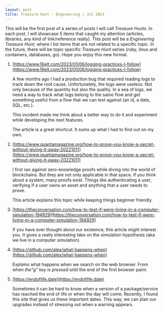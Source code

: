 ```yaml
---
layout: post
title: Treasure Hunt - Engineering | Jul 2023
---
```

This will be the first post of a series of posts I will call *Treasure Hunts*. In each post, I will showcase 5 items that caught my attention (articles, libraries, any kind of link/reference really). This post will be a *Engineering Treasure Hunt*, where I list items that are not related to a specific topic. In the future, there will be topic specific *Treasure Hunt* series (ruby, linux and containers, databases, go). Hope you enjoy this new format.

1. [https://www.16elt.com/2023/01/06/logging-practices-I-follow](https://www.16elt.com/2023/01/06/logging-practices-I-follow)
    
    A few months ago I had a production bug that required reading logs to track down the root cause. Unfortunately, the logs were useless. Not only because of the quantity but also the quality. In a sea of logs, we need a way to track what logs belong to the same flow and get something useful from a flow that we can test against (an id, a date, SQL, etc.).
    
    This incident made me think about a better way to do it and experiment while developing the next features.
    
    The article is a great shortcut. It sums up what I had to find out on my own.
    

2. [https://www.quantamagazine.org/how-to-prove-you-know-a-secret-without-giving-it-away-20221011](https://www.quantamagazine.org/how-to-prove-you-know-a-secret-without-giving-it-away-20221011)
    
    I first ran against zero-knowledge proofs while diving into the world of blockchains. But they are not only applicable in that space. If you think about a system, many proofs exist. Things like authenticating a user, verifying if a user owns an asset and anything that a user needs to prove.
    
    This article explains this topic while keeping things beginner friendly.
    

3. [https://theconversation.com/how-to-test-if-were-living-in-a-computer-simulation-194929](https://theconversation.com/how-to-test-if-were-living-in-a-computer-simulation-194929)
    
    If you have ever thought about our existence, this article might interest you. It gives a really interesting take on the simulation hypothesis (aka we live in a computer simulation).
    

4. [https://github.com/alex/what-happens-when](https://github.com/alex/what-happens-when)
    
    Explains what happens when we search on the web browser. From when *the"g" key is pressed* until the end of the first browser paint.
    

5. [https://endoflife.date](https://endoflife.date)
    
    Sometimes it can be hard to know when a version of a package/service has reached the end of life or when the day will come. Recently, I found this site that gives us these important dates. This way, we can plan our upgrades instead of stressing out when a warning appears.